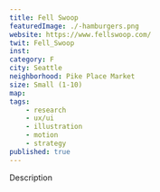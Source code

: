 ```yaml
---
title: Fell Swoop
featuredImage: ./-hamburgers.png
website: https://www.fellswoop.com/
twit: Fell_Swoop
inst: 
category: F
city: Seattle
neighborhood: Pike Place Market
size: Small (1-10)
map: 
tags:
    - research
    - ux/ui
    - illustration
    - motion
    - strategy
published: true
---
```


Description
